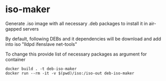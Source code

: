 # iso-maker
Generate .iso image with all necessary .deb packages to install it in air-gapped servers

By default, following DEBs and it dependencies will be download and add into iso "lldpd ifenslave net-tools"

To change this provide list of necessary packages as argument for container

```
docker build . -t deb-iso-maker
docker run --rm -it -v $(pwd)/iso:/iso-out deb-iso-maker
```